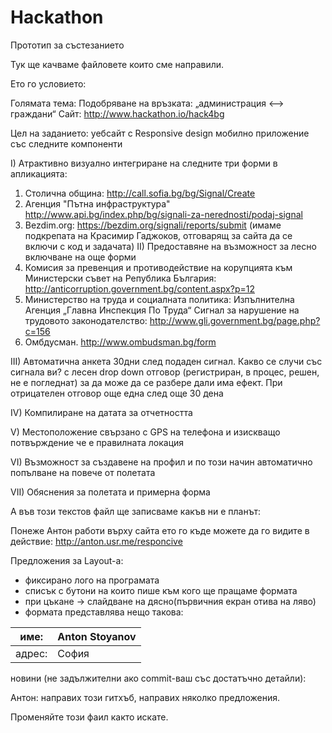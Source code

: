 ﻿# Hackathon
Прототип за състезанието

Тук ще качваме файловете които сме направили.

Ето го условието:

Голямата тема: Подобряване на връзката: „администрация <–> граждани“
Сайт: http://www.hackathon.io/hack4bg

Цел на заданието: 
уебсайт с Responsive design
мобилно приложение със следните компоненти

I) Атрактивно визуално интегриране на следните три форми в апликацията:
1. Столична община: <http://call.sofia.bg/bg/Signal/Create>
2. Агенция "Пътна инфраструктура" <http://www.api.bg/index.php/bg/signali-za-nerednosti/podaj-signal>
3. Bezdim.org:  <https://bezdim.org/signali/reports/submit>
(имаме подкрепата на Красимир Гаджоков, отговарящ за сайта да се включи с код и задачата)
II) Предоставяне на възможност за лесно включване на още форми
1. Комисия за превенция и противодействие на корупцията към Министерски съвет на Република България: <http://anticorruption.government.bg/content.aspx?p=12>
2. Министерство на труда и социалната политика: Изпълнителна Агенция „Главна Инспекция По Труда“ Сигнал за нарушение на трудовото законодателство: <http://www.gli.government.bg/page.php?c=156>
3. Омбдусман. http://www.ombudsman.bg/form

III) Автоматична анкета 30дни след подаден сигнал. Какво се случи със сигнала ви? с лесен drop down отговор (регистриран, в процес, решен, не е погледнат) за да може да се разбере дали има ефект. При отрицателен отговор още една след още 30 дена

IV) Компилиране на датата за отчетността

V) Местоположение свързано с GPS на телефона и изискващо потвърждение че е правилната локация 

VI) Възможност за създавене на профил и по този начин автоматично попълване на повече от полетата

VII) Обяснения за полетата и примерна форма


А във този текстов файл ще записваме какъв ни е планът:

Понеже Антон работи върху сайта ето го къде можете да го видите в действие:
http://anton.usr.me/responcive

Предложения за Layout-а:
- фиксирано лого на програмата
- списък с бутони на които пише към кого ще пращаме формата
- при цъкане -> слайдване на дясно(първичния екран отива на ляво)
- формата представлява нещо такова:

име:   | Anton Stoyanov
-------|---------------
адрес: | София

новини (не задължителни ако commit-ваш със достатъчно детайли):

Антон: направих този гитхъб, направих няколко предложения.


Променяйте този фаил както искате.